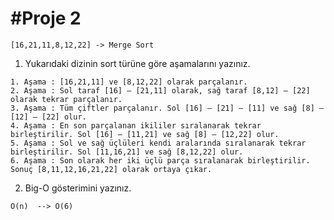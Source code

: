 # #Proje 2

```
[16,21,11,8,12,22] -> Merge Sort
```

1. Yukarıdaki dizinin sort türüne göre aşamalarını yazınız.
```
1. Aşama : [16,21,11] ve [8,12,22] olarak parçalanır.
2. Aşama : Sol taraf [16] – [21,11] olarak, sağ taraf [8,12] – [22] olarak tekrar parçalanır.
3. Aşama : Tüm çiftler parçalanır. Sol [16] – [21] – [11] ve sağ [8] – [12] – [22] olur.
4. Aşama : En son parçalanan ikililer sıralanarak tekrar birleştirilir. Sol [16] – [11,21] ve sağ [8] – [12,22] olur.
5. Aşama : Sol ve sağ üçlüleri kendi aralarında sıralanarak tekrar birleştirilir. Sol [11,16,21] ve sağ [8,12,22] olur.
6. Aşama : Son olarak her iki üçlü parça sıralanarak birleştirilir. Sonuç [8,11,12,16,21,22] olarak ortaya çıkar.
```

2. Big-O gösterimini yazınız.
```
O(n)  --> O(6)
```